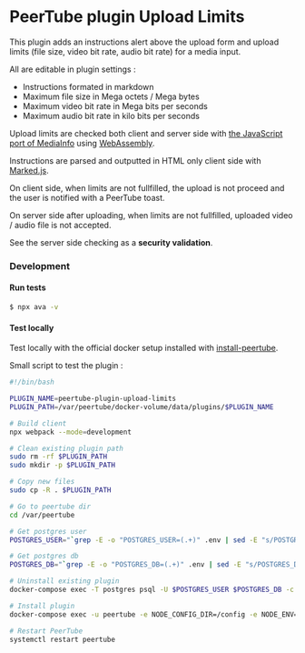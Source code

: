 # PeerTube plugin Upload Limits

This plugin adds an instructions alert above the upload form and upload limits (file size, video bit rate, audio bit rate) for a media input.

All are editable in plugin settings :

- Instructions formated in markdown
- Maximum file size in Mega octets / Mega bytes
- Maximum video bit rate in Mega bits per seconds
- Maximum audio bit rate in kilo bits per seconds

Upload limits are checked both client and server side with [the JavaScript port of MediaInfo](https://mediainfo.js.org/) using [WebAssembly](https://webassembly.org/).

Instructions are parsed and outputted in HTML only client side with [Marked.js](https://marked.js.org).

On client side, when limits are not fullfilled, the upload is not proceed and the user is notified with a PeerTube toast.

On server side after uploading, when limits are not fullfilled, uploaded video / audio file is not accepted.

See the server side checking as a **security validation**.


### Development

#### Run tests

```bash
$ npx ava -v
```

#### Test locally

Test locally with the official docker setup installed with [install-peertube](https://github.com/kimsible/install-peertube).


Small script to test the plugin :
```bash
#!/bin/bash

PLUGIN_NAME=peertube-plugin-upload-limits
PLUGIN_PATH=/var/peertube/docker-volume/data/plugins/$PLUGIN_NAME

# Build client
npx webpack --mode=development

# Clean existing plugin path
sudo rm -rf $PLUGIN_PATH
sudo mkdir -p $PLUGIN_PATH

# Copy new files
sudo cp -R . $PLUGIN_PATH

# Go to peertube dir
cd /var/peertube

# Get postgres user
POSTGRES_USER="`grep -E -o "POSTGRES_USER=(.+)" .env | sed -E "s/POSTGRES_USER=//g"`"

# Get postgres db
POSTGRES_DB="`grep -E -o "POSTGRES_DB=(.+)" .env | sed -E "s/POSTGRES_DB=//g"`"

# Uninstall existing plugin
docker-compose exec -T postgres psql -U $POSTGRES_USER $POSTGRES_DB -c "delete from plugin where name = 'upload-limits'"

# Install plugin
docker-compose exec -u peertube -e NODE_CONFIG_DIR=/config -e NODE_ENV=production peertube npm run plugin:install -- --plugin-path /data/plugins/$PLUGIN_NAME

# Restart PeerTube
systemctl restart peertube
```
